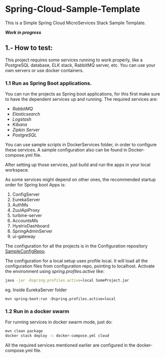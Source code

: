 # Spring-Cloud-Sample-Template
This is a Simple Spring Cloud MicroServices Stack Sample Template.

**_Work in progress_**

## 1.- How to test:

This project requires some services running to work properly, 
like a PostgreSQL database, ELK stack, RabbitMQ server, etc. 
You can use your own servers or use docker containers.


### 1.1 Run as Spring Boot applications.

You can run the projects as Spring boot applications, 
for this first make sure to have the dependent services up and running.
The required services are:  

* _RabbitMQ_
* _Elasticsearch_
* _Logstash_
* _Kibana_
* _Zipkin Server_
* _PostgreSQL_ 

You can use sample scripts in DockerServices folder, in order to configure these services.
A sample configuration also can be found in Docker-compose.yml file.

After setting up those services, just build and run the apps in your local workspace. 

As some services might depend on other ones, the recommended startup order for Spring boot Apps is:

1. ConfigServer
1. EurekaServer
1. AuthMs
1. ZuulApiProxy
1. turbine-server
1. AccountsMs
1. HystrixDashboard
1. SpringAdminServer
1. ui-gateway


The configuration for all the projects is in the Configuration repository [SampleConfigRepo](https://gitlab.com/herychemo/SampleConfigRepo).

The configuration for a local setup uses profile local. It will load all the configuration files from configuration repo, pointing to localhost.
Activate the environment using _spring.profiles.active_ like: 

```bash
java -jar -Dspring.profiles.active=local SomeProject.jar
```

eg. 
Inside EurekaServer folder

`mvn spring-boot:run -Dspring.profiles.active=local`


### 1.2 Run in a docker swarm

For running services in docker swarm mode, just do:

```bash 
mvn clean package
docker stack deploy -c docker-compose.yml cloud
```

All the required services mentioned earlier are configured in the docker-compose.yml file. 

